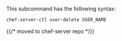 This subcommand has the following syntax:

```bash
chef-server-ctl user-delete USER_NAME
```


{{/* moved to chef-server repo */}}
